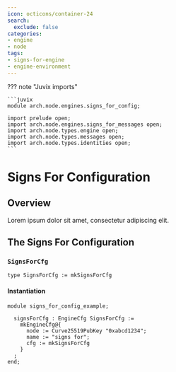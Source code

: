```yaml
---
icon: octicons/container-24
search:
  exclude: false
categories:
- engine
- node
tags:
- signs-for-engine
- engine-environment
---
```


??? note "Juvix imports"

    ```juvix
    module arch.node.engines.signs_for_config;

    import prelude open;
    import arch.node.engines.signs_for_messages open;
    import arch.node.types.engine open;
    import arch.node.types.messages open;
    import arch.node.types.identities open;
    ```

# Signs For Configuration

## Overview

Lorem ipsum dolor sit amet, consectetur adipiscing elit.

## The Signs For Configuration

### `SignsForCfg`

<!-- --8<-- [start:SignsForCfg] -->
```juvix
type SignsForCfg := mkSignsForCfg
```
<!-- --8<-- [end:SignsForCfg] -->

#### Instantiation

<!-- --8<-- [start:signsForCfg] -->
```juvix extract-module-statements
module signs_for_config_example;

  signsForCfg : EngineCfg SignsForCfg :=
    mkEngineCfg@{
      node := Curve25519PubKey "0xabcd1234";
      name := "signs for";
      cfg := mkSignsForCfg
    }
  ;
end;
```
<!-- --8<-- [end:signsForCfg] -->
